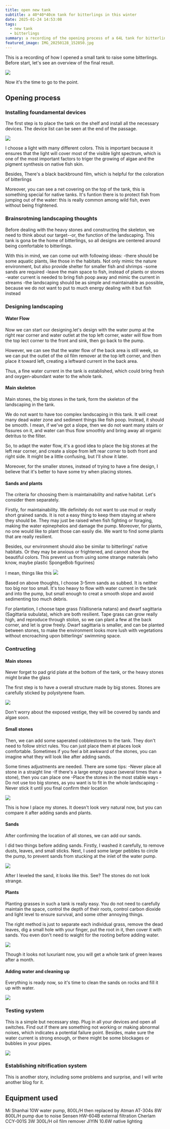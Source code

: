 ```yaml
---
title: open new tank
subtitle: a 40*40*40cm tank for bitterlings in this winter
date: 2025-01-24 14:53:08
tags: 
  - new tank
  - bitterlings
summary: a recording of the opening process of a 64L tank for bitterlings, including devices used, landscaping process, and fish added
featured_image: IMG_20250128_152850.jpg
---
```


This is a recording of how I opened a small tank to raise some bitterlings. Before start, let's see an overview of the final result.

![](IMG_20250128_152850.jpg)

Now it's the time to go to the point.

## Opening process
### Installing foundamental devices
The first step is to place the tank on the shelf and install all the necessary devices. The device list can be seen at the end of the passage.

![](IMG_20250118_235005.jpg)

I choose a light with many different colors. This is important because it ensures that the light will cover most of the visible light spectrum, which is one of the most important factors to triger the growing of algae and the pigment synthesis on native fish skin.

Besides, There's a black backbround film, which is helpful for the coloration of bitterlings

Moreover, you can see a net covering on the top of the tank, this is something special for native tanks. It's funtion there is to protect fish from jumping out of the water: this is really common among wild fish, even without being frightened.

### Brainsrotming landscaping thoughts
Before dealing with the heavy stones and constructing the skeleton, we need to think about our target--or, the function of the landscaping. This tank is gona be the home of bitterlings, so all designs are centered around being comfortable to bitterlings.

With this in mind, we can come out with following ideas:
 -there should be some aquatic plants, like those in the habitats. Not only mimic the nature environment, but also provide shelter for smaller fish and shrimps
 -some sands are required
 -leave the main space to fish, instead of plants or stones
 -water current is needed to bring fish poop away and mimic the current in streams
 -the landscaping should be as simple and maintainable as possible, because we do not want to put to much energy dealing with it but fish instead

### Designing landscaping
#### Water Flow
Now we can start our designing.let's design with the water pump at the right rear corner and water outlet at the top left corner, water will flow from the top lect corner to the front and sink, then go back to the pump. 

However, we can see that the water flow of the back area is still week, so we can put the outlet of the oil film remover at the top left corner, and then place it toward left, creating a leftward current in the back area.

Thus, a fine water current in the tank is established, which could bring fresh and oxygen-abundant water to the whole tank.

#### Main skeleton
Main stones, the big stones in the tank, form the skeleton of the landscaping in the tank. 

We do not want to have too complex landscaping in this tank. It will creat many dead water zone and sediment things like fish poop. Instead, it should be smooth. I mean, if we've got a slope, then we do not want many stairs or fissures on it, and water can thus flow smoothly and bring away all organic detritus to the filter.

So, to adapt the water flow, it's a good idea to place the big stones at the left rear corner, and create a slope from left rear corner to both front and right side. It might be a little confusing, but I'll show it later.

Moreover, for the smaller stones, instead of trying to have a fine design, I believe that it's better to have some try when placing stones.

#### Sands and plants
The criteria for choosing them is maintainability and native habitat. Let's consider them separately.

Firstly, for maintainability. We definitely do not want to use mud or really short grained sands. It is not a easy thing to keep them staying at where they should be. They may just be raised when fish fighting or foraging, making the water epinephelos and damage the pump. Moreover, for plants, no one would like to plant those can easily die. We want to find some plants that are really resilient.

Besides, our environment should also be similar to bitterlings' native habitats. Or they may be anxious or frightened, and cannot show the beautiful colors. This prevent us from using some strange materials (who know, maybe plastic SpongeBob figurines)

I mean, things like this
![](8f66d86141fe470ef8838099c4c9471.jpg)

Based on above thoughts, I choose 3-5mm sands as subbed. It is neither too big nor too small. It's too heavy to flow with water current in the tank and into the pump, but small enough to creat a smooth slope and avoid sedimenting too much debris.

For plantation, I choose tape grass (Vallisneria natans) and dwarf sagittaria (Sagittaria subulata), which are both resilient. Tape grass can grow really high, and reproduce through stolon, so we can plant a few at the back corner, and let is grow freely. Dwarf sagittaria is smaller, and can be planted between stones, to make the environment looks more lush with vegetations without encroaching upon bitterlings' swimming space.

### Contructing
#### Main stones
Never forget to pad grid plate at the bottom of the tank, or the heavy stones might brake the glass

The first step is to have a overall structure made by big stones. Stones are carefully sticked by polystyrene foam.

![](IMG_20250119_214234.jpg)

Don't worry about the exposed vestige, they will be covered by sands and algae soon.

#### Small stones
Then, we can add some saperated cobblestones to the tank. They don't need to follow strict rules. You can just place them at places look comfortable. Sometimes if you feel a bit awkward of the stones, you can imagine what they will look like after adding sands.

Some times adjustments are needed. There are some tips:
 -Never place all stone in a straight line
 -If there's a large empty space (several times than a stone), then you can place one
 -Place the stones in the most stable ways
 -Do not use too big stones, as you want is to fit in the whole landscaping
 -Never stick it until you final confirm their location

![](IMG_20250119_223818.jpg)

This is how I place my stones. It doesn't look very natural now, but you can compare it after adding sands and plants.

#### Sands
After confirming the location of all stones, we can add our sands.

I did two things before adding sands. Firstly, I washed it carefully, to remove dusts, leaves, and small sticks. Next, I used some larger pebbles to circle the pump, to prevent sands from stucking at the inlet of the water pump.

![](IMG_20250120_094559.jpg)

After I leveled the sand, it looks like this. See? The stones do not look strange.

#### Plants
Planting grasses in such a tank is really easy. You do not need to carefully maintain the space, control the depth of their roots, control carbon dioxide and light level to ensure survival, and some other annoying things.

The right method is just to separate each individual grass, remove the dead leaves, dig a small hole with your finger, put the root in it, then cover it with sands. You even don't need to waight for the rooting before adding water. 

![](IMG_20250123_131544.jpg)

Though it looks not luxuriant now, you will get a whole tank of green leaves after a month.

#### Adding water and cleaning up
Everything is ready now, so it's time to clean the sands on rocks and fill it up with water.

![](IMG_20250124_173544.jpg)

### Testing system
This is a simple but necessary step. Plug in all your devices and open all switches. Find out if there are something not working or making abnormal noises, which indicates a potential failure point. Besides, make sure the water current is strong enough, or there might be some blockages or bubbles in your pipes.

![](IMG_20250124_171800.jpg)

### Establishing nitrification system
This is another story, including some problems and surprise, and I will write another blog for it.

## Equipment used
Mi Shanhai 10W water pump, 800L/H
then replaced by Atman AT-304s 8W 800L/H pump due to noise
Sensen HW-604B external filtration
Cherlam CCY-001S 3W 300L/H oil film remover
JIYIN 10.6W native lighting